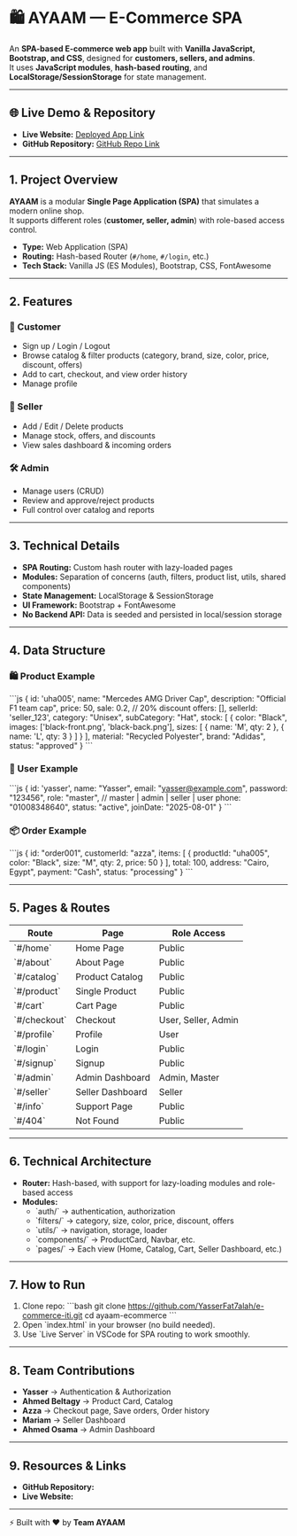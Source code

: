 # 🛍️ AYAAM — E-Commerce SPA

An **SPA-based E-commerce web app** built with **Vanilla JavaScript, Bootstrap, and CSS**, designed for **customers, sellers, and admins**.  
It uses **JavaScript modules**, **hash-based routing**, and **LocalStorage/SessionStorage** for state management.  

---

## 🌐 Live Demo & Repository
- **Live Website:** [Deployed App Link](https://e-commerce-iti-delta.vercel.app/)  
- **GitHub Repository:** [GitHub Repo Link](https://e-commerce-iti-delta.vercel.app/)  


---

## 1. Project Overview
**AYAAM** is a modular **Single Page Application (SPA)** that simulates a modern online shop.  
It supports different roles (**customer, seller, admin**) with role-based access control.  

- **Type:** Web Application (SPA)  
- **Routing:** Hash-based Router (`#/home`, `#/login`, etc.)  
- **Tech Stack:** Vanilla JS (ES Modules), Bootstrap, CSS, FontAwesome  

---

## 2. Features

### 👤 Customer
- Sign up / Login / Logout  
- Browse catalog & filter products (category, brand, size, color, price, discount, offers)  
- Add to cart, checkout, and view order history  
- Manage profile  

### 🛒 Seller
- Add / Edit / Delete products  
- Manage stock, offers, and discounts  
- View sales dashboard & incoming orders  

### 🛠️ Admin
- Manage users (CRUD)  
- Review and approve/reject products  
- Full control over catalog and reports  

---

## 3. Technical Details
- **SPA Routing:** Custom hash router with lazy-loaded pages  
- **Modules:** Separation of concerns (auth, filters, product list, utils, shared components)  
- **State Management:** LocalStorage & SessionStorage  
- **UI Framework:** Bootstrap + FontAwesome  
- **No Backend API:** Data is seeded and persisted in local/session storage  

---

## 4. Data Structure

### 🛍️ Product Example
\`\`\`js
{
  id: 'uha005',
  name: "Mercedes AMG Driver Cap",
  description: "Official F1 team cap",
  price: 50,
  sale: 0.2, // 20% discount
  offers: [],
  sellerId: 'seller_123',
  category: "Unisex",
  subCategory: "Hat",
  stock: [
    {
      color: "Black",
      images: ['black-front.png', 'black-back.png'],
      sizes: [ { name: 'M', qty: 2 }, { name: 'L', qty: 3 } ]
    }
  ],
  material: "Recycled Polyester",
  brand: "Adidas",
  status: "approved"
}
\`\`\`

### 👤 User Example
\`\`\`js
{
  id: 'yasser',
  name: "Yasser",
  email: "yasser@example.com",
  password: "123456",
  role: "master", // master | admin | seller | user
  phone: "01008348640",
  status: "active",
  joinDate: "2025-08-01"
}
\`\`\`

### 📦 Order Example
\`\`\`js
{
  id: "order001",
  customerId: "azza",
  items: [ { productId: "uha005", color: "Black", size: "M", qty: 2, price: 50 } ],
  total: 100,
  address: "Cairo, Egypt",
  payment: "Cash",
  status: "processing"
}
\`\`\`

---

## 5. Pages & Routes
| Route          | Page                | Role Access |
|----------------|---------------------|-------------|
| \`#/home\`       | Home Page           | Public      |
| \`#/about\`      | About Page          | Public      |
| \`#/catalog\`    | Product Catalog     | Public      |
| \`#/product\`    | Single Product      | Public      |
| \`#/cart\`       | Cart Page           | Public      |
| \`#/checkout\`   | Checkout            | User, Seller, Admin |
| \`#/profile\`    | Profile             | User        |
| \`#/login\`      | Login               | Public      |
| \`#/signup\`     | Signup              | Public      |
| \`#/admin\`      | Admin Dashboard     | Admin, Master |
| \`#/seller\`     | Seller Dashboard    | Seller      |
| \`#/info\`       | Support Page        | Public      |
| \`#/404\`        | Not Found           | Public      |

---

## 6. Technical Architecture
- **Router:** Hash-based, with support for lazy-loading modules and role-based access  
- **Modules:**  
  - \`auth/\` → authentication, authorization  
  - \`filters/\` → category, size, color, price, discount, offers  
  - \`utils/\` → navigation, storage, loader  
  - \`components/\` → ProductCard, Navbar, etc.  
  - \`pages/\` → Each view (Home, Catalog, Cart, Seller Dashboard, etc.)  

---

## 7. How to Run
1. Clone repo:
   \`\`\`bash
   git clone https://github.com/YasserFat7alah/e-commerce-iti.git
   cd ayaam-ecommerce
   \`\`\`
2. Open \`index.html\` in your browser (no build needed).  
3. Use \`Live Server\` in VSCode for SPA routing to work smoothly.  

---

## 8. Team Contributions
- **Yasser** → Authentication & Authorization 
- **Ahmed Beltagy** → Product Card, Catalog 
- **Azza** → Checkout page, Save orders, Order history  
- **Mariam** → Seller Dashboard  
- **Ahmed Osama** → Admin Dashboard 

---

## 9. Resources & Links
- **GitHub Repository:** 
- **Live Website:** 

---

⚡ Built with ❤️ by **Team AYAAM**
